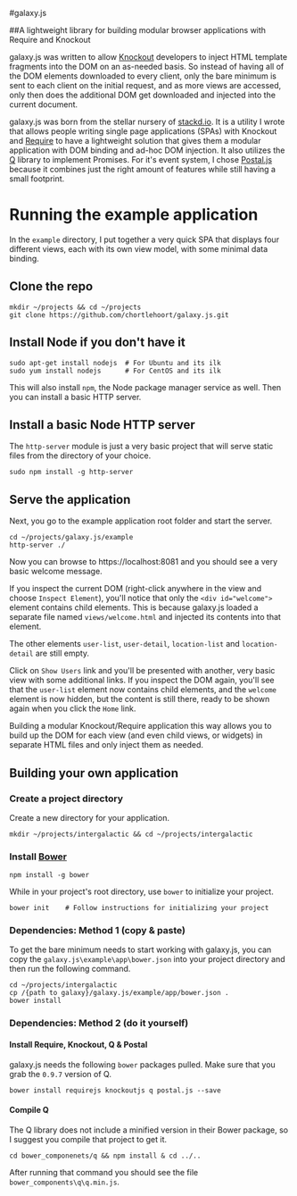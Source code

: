#galaxy.js

##A lightweight library for building modular browser applications with Require and Knockout

galaxy.js was written to allow [Knockout][1] developers to inject HTML template fragments into the DOM on an as-needed basis. So instead of having all of the DOM elements downloaded to every client, only the bare minimum is sent to each client on the initial request, and as more views are accessed, only then does the additional DOM get downloaded and injected into the current document.

galaxy.js was born from the stellar nursery of [stackd.io](http://www.stackd.io/). It is a utility I wrote that allows people writing single page applications (SPAs) with Knockout and [Require][2] to have a lightweight solution that gives them a modular application with DOM binding and ad-hoc DOM injection. It also utilizes the [Q](https://github.com/kriskowal/q) library to implement Promises. For it's event system, I chose [Postal.js](https://github.com/postaljs/postal.js) because it combines just the right amount of features while still having a small footprint.

# Running the example application
In the `example` directory, I put together a very quick SPA that displays four different views, each with its own view model, with some minimal data binding.

## Clone the repo

    mkdir ~/projects && cd ~/projects
    git clone https://github.com/chortlehoort/galaxy.js.git

## Install Node if you don't have it

    sudo apt-get install nodejs  # For Ubuntu and its ilk
    sudo yum install nodejs      # For CentOS and its ilk
    
This will also install `npm`, the Node package manager service as well. Then you can install a basic HTTP server.

## Install a basic Node HTTP server 
The `http-server` module is just a very basic project that will serve static files from the directory of your choice.

    sudo npm install -g http-server

## Serve the application
Next, you go to the example application root folder and start the server.

    cd ~/projects/galaxy.js/example
    http-server ./
    
Now you can browse to https://localhost:8081 and you should see a very basic welcome message.

If you inspect the current DOM (right-click anywhere in the view and choose `Inspect Element`), you'll notice that only the `<div id="welcome">` element contains child elements. This is because galaxy.js loaded a separate file named `views/welcome.html` and injected its contents into that element.

The other elements `user-list`, `user-detail`, `location-list` and `location-detail` are still empty.

Click on `Show Users` link and you'll be presented with another, very basic view with some additional links. If you inspect the DOM again, you'll see that the `user-list` element now contains child elements, and the `welcome` element is now hidden, but the content is still there, ready to be shown again when you click the `Home` link.

Building a modular Knockout/Require application this way allows you to build up the DOM for each view (and even child views, or widgets) in separate HTML files and only inject them as needed.

## Building your own application
### Create a project directory
Create a new directory for your application.

    mkdir ~/projects/intergalactic && cd ~/projects/intergalactic

### Install [Bower](http://bower.io/)

    npm install -g bower

While in your project's root directory, use `bower` to initialize your project.

    bower init    # Follow instructions for initializing your project

### Dependencies: Method 1 (copy & paste)
To get the bare minimum needs to start working with galaxy.js, you can copy the `galaxy.js\example\app\bower.json` into your project directory and then run the following command.

    cd ~/projects/intergalactic
    cp /{path to galaxy}/galaxy.js/example/app/bower.json .
    bower install

### Dependencies: Method 2 (do it yourself)

#### Install Require, Knockout, Q & Postal
galaxy.js needs the following `bower` packages pulled. Make sure that you grab the `0.9.7` version of Q.

    bower install requirejs knockoutjs q postal.js --save 

#### Compile Q
The Q library does not include a minified version in their Bower package, so I suggest you compile that project to get it.

    cd bower_componenets/q && npm install & cd ../..
    
After running that command you should see the file `bower_components\q\q.min.js`.

  [1]: knockoutjs.com
  [2]: requirejs.org
  [3]: http://expressjs.com/